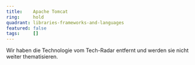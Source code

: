 ```yaml
---
title:    Apache Tomcat  
ring:     hold  
quadrant: libraries-frameworks-and-languages
featured: false
tags:     []
---
```


Wir haben die Technologie vom Tech-Radar entfernt und werden sie nicht weiter thematisieren.
